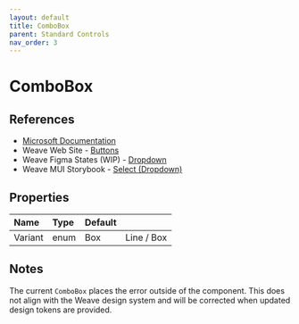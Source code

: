 ```yaml
---
layout: default
title: ComboBox
parent: Standard Controls
nav_order: 3
---
```


# ComboBox

## References
- [Microsoft Documentation](https://learn.microsoft.com/en-us/dotnet/desktop/wpf/controls/combobox?view=netframeworkdesktop-4.8&viewFallbackFrom=netdesktop-7.0)
- Weave Web Site - [Buttons](https://weave.autodesk.com/web/components/buttons)
- Weave Figma States (WIP) - [Dropdown](https://www.figma.com/file/ALLi7jxsFfwlJKiXkz7YAa/2.0-dev-ref?type=design&node-id=603%3A111611&mode=dev)
- Weave MUI Storybook - [Select (Dropdown)](https://pages.git.autodesk.com/design-system/weave-mui/?path=/story/components-select-dropdowns--side-label)

## Properties

|**Name**|**Type**|**Default**||
|:-------------|:-------------|:-------------|:-------------|
|Variant|enum|Box| Line / Box |

## Notes
The current `ComboBox` places the error outside of the component. This does not align with the Weave design system and will be corrected when updated design tokens are provided.
